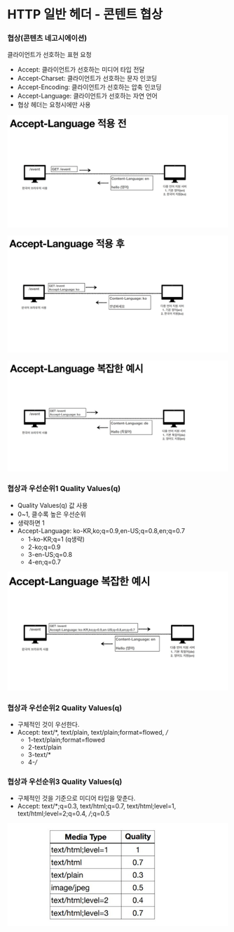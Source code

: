 
# HTTP 일반 헤더 - 콘텐트 협상

### 협상(콘텐츠 네고시에이션)

클라이언트가 선호하는 표현 요청
- Accept: 클라이언트가 선호하는 미디어 타입 전달
- Accept-Charset: 클라이언트가 선호하는 문자 인코딩
- Accept-Encoding: 클라이언트가 선호하는 압축 인코딩
- Accept-Language: 클라이언트가 선호하는 자연 언어
- 협상 헤더는 요청시에만 사용

![39.JPG](%EC%9D%B4%EB%AF%B8%EC%A7%80%2F39.JPG)

![40.JPG](%EC%9D%B4%EB%AF%B8%EC%A7%80%2F40.JPG)

![41.JPG](%EC%9D%B4%EB%AF%B8%EC%A7%80%2F41.JPG)

### 협상과 우선순위1 Quality Values(q)

- Quality Values(q) 값 사용
- 0~1, 클수록 높은 우선순위
- 생략하면 1
- Accept-Language: ko-KR,ko;q=0.9,en-US;q=0.8,en;q=0.7
   - 1-ko-KR;q=1 (q생략)
   - 2-ko;q=0.9
   - 3-en-US;q=0.8
   - 4-en;q=0.7

![42.JPG](%EC%9D%B4%EB%AF%B8%EC%A7%80%2F42.JPG)

### 협상과 우선순위2 Quality Values(q)

- 구체적인 것이 우선한다.
- Accept: text/*, text/plain, text/plain;format=flowed, */*
  - 1-text/plain;format=flowed
  - 2-text/plain
  - 3-text/*
  - 4-*/*

### 협상과 우선순위3 Quality Values(q)

- 구체적인 것을 기준으로 미디어 타입을 맞춘다.
- Accept: text/*;q=0.3, text/html;q=0.7, text/html;level=1,
  text/html;level=2;q=0.4, */*;q=0.5

![43.JPG](%EC%9D%B4%EB%AF%B8%EC%A7%80%2F43.JPG)

